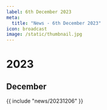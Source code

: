 ```yaml
---
label: 6th December 2023
meta:
  title: "News - 6th December 2023"
icon: broadcast
image: /static/thumbnail.jpg
---
```


# 2023
## December

{{ include "news/20231206" }}